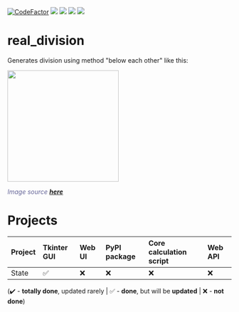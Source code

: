 [![CodeFactor](https://www.codefactor.io/repository/github/hexagoncore/real_division/badge)](#/)
[<img src="https://img.shields.io/github/license/HexagonCore/real_division">](#/)
[<img src="https://img.shields.io/github/stars/HexagonCore/real_division">](#/)
[<img src="https://img.shields.io/github/forks/HexagonCore/real_division">](#/)
[<img src="https://img.shields.io/github/issues/HexagonCore/real_division">](#/)

# real_division
 Generates division using method "below each other" like this:
 
 <a href="#/"><img src="https://user-images.githubusercontent.com/60501493/168463031-6f2a3da7-543f-4f3c-9cdf-245c8510b9c0.png" height="250" /></a>
 <p><span style="color: #666699;"><em>Image source <a href="https://publi.cz/books/12/video/10_pisemne_deleni_jednocifernym_se_zbytkem.png"><strong>here</strong></a></em></span></p>

# Projects
Project | Tkinter GUI | Web UI | PyPI package | Core calculation script | Web API
:------------ | :-------------| :-------------| :-------------| :-------------| :-------------
State | :white_check_mark: |  :x: | :x: | :x: | :x:

(:heavy_check_mark: - **totally done**, updated rarely | :white_check_mark: - **done**, but will be **updated** | :x: - **not done**)
